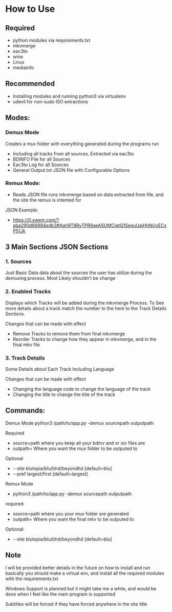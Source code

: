 # **How to Use** 

## Required
  * python modules via requirements.txt 
  * mkvmerge
  * eac3to
  * wine
  * Linux
  * mediainfo

## Recommended

* Installing modules and running python3 via virtualenv
* udevil for non-sudo ISO extractions

## Modes: 

### Demux Mode

Creates a mux folder with everything generated during the programs run
* Including all tracks from all sources, Extracted via eac3to
* BDINFO File for all Sources
* Eac3to Log for all Sources
* General Output.txt JSON file with Configurable Options

### Remux Mode: 

* Reads JSON file runs mkvmerge based on data extracted from file, and the site the remux is intented for

JSON Example: 
*  https://0.xwem.com/?aba290d66884edb3#Aah9T8RyTPR9aeASUMCjqtQ1SequUajHhNUvECxP51Jk

## 3 Main Sections JSON Sections

### 1. Sources

Just Basic Data data about the sources the user has utilize during the demuxing process. Most Likely shouldn’t be change

### 2. Enabled Tracks

Displays which Tracks will be added during the mkvmerge Process. To See more details about a track match the number to the here to the Track Details Sections.

Changes that can be made with effect
* Remove Tracks to remove them from final mkvmerge
* Reorder Tracks to change how they appear in mkvmerge, and in the final mkv file

### 3. Track Details

Some Details about Each Track
Including Language

Changes that can be made with effect
* Changing the language code to change the language of the track
* Changing the title to change the title of the track


## Commands:

Demux Mode
python3 /path/to/app.py -demux sourcepath outputpath 

Required
* source=path where you keep all your bdmv and or iso files are
* outpath= Where you want the mux folder to be outputed to


Optional
 * --site blutopia/blu/bhd/beyondhd [default=blu]
 * --pref largest/first [default=largest]



Remux Mode

* python3 /path/to/app.py -demux sourcepath outputpath

required:
* source=path where you your mux folder are generated
* outpath= Where you want the final mkv to be outputed to 

Optional:
 * --site blutopia/blu/bhd/beyondhd [default=blu]







## **Note**

I will be provided better details in the future on how to install and run
basically you should make a virtual env, and install all the required modules with the requirements.txt

Windows Support is planned but it might take me a while, and would be done when I feel like the main program is supported

Subtitles will be forced if they have forced anywhere in the site title
















